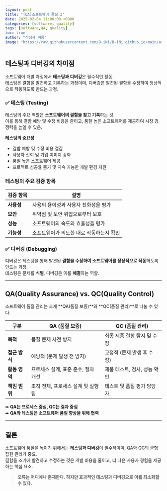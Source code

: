 ```yaml
---
layout: post
title: "[QA]소프트웨어 품질.2"
date: 2025-02-04 11:00:00 +0900
categories: [software, quality]
tags: [software,QA, quality]
toc: true
author: "작성자 이름"
image: "https://raw.githubusercontent.com/B-iNi/B-iNi.github.io/main/assets/img/pic/image.png"
---
```


## 테스팅과 디버깅의 차이점  

소프트웨어 개발 과정에서 **테스팅과 디버깅**은 필수적인 활동.  
테스팅은 결함을 발견하고 기록하는 과정이며, 디버깅은 발견된 결함을 수정하여 정상적으로 작동하도록 만드는 과정.

### ✅ 테스팅 (Testing)  
테스팅의 주요 역할은 **소프트웨어의 결함을 찾고 기록**하는 것.  
이를 통해 결함 예방 및 수정 비용을 줄이고, 품질 높은 소프트웨어를 제공하여 시장 경쟁력을 높일 수 있음.

**테스팅의 중요성**
- 결함 예방 및 수정 비용 절감
- 사용자 신뢰 및 기업 이미지 강화
- 품질 높은 소프트웨어 제공
- 프로젝트 성공률 증가 및 지속 가능한 개발 환경 지원  

### 테스팅의 주요 검증 항목  

| 검증 항목 | 설명 |
|-----------|--------------------------------------------------|
| **사용성** | 사용의 용이성과 사용자 친화성을 평가 |
| **보안**   | 취약점 및 보안 위협으로부터 보호 |
| **성능**   | 소프트웨어의 속도와 효율성을 평가 |
| **기능성** | 소프트웨어가 의도한 대로 작동하는지 확인 |

### ✅ 디버깅 (Debugging)  
디버깅은 테스팅을 통해 발견된 **결함을 수정하여 소프트웨어를 정상적으로 작동**하도록 만드는 과정.  
테스팅은 문제를 **식별**, 디버깅은 이를 **해결**하는 역할.

---

## QA(Quality Assurance) vs. QC(Quality Control)  

소프트웨어 품질 관리는 크게 **QA(품질 보증)**와 **QC(품질 관리)**로 나눌 수 있다.  

| 구분  | **QA (품질 보증)** | **QC (품질 관리)** |
|--------|----------------------|----------------------|
| **목적** | 품질 문제 사전 방지 | 최종 제품 결함 탐지 및 수정 |
| **접근 방식** | 예방적 (문제 발생 전 방지) | 교정적 (문제 발생 후 수정) |
| **활동 영역** | 프로세스 설계, 표준 준수, 절차 개선 | 제품 테스트, 검사, 성능 확인 |
| **책임 범위** | 조직 전체, 프로세스 설계 및 실행 팀 | 테스트 및 품질 평가 담당자 |

➡ **QA는 프로세스 중심, QC는 결과 중심**  
➡ **QA와 테스팅은 소프트웨어 품질 향상을 위해 협력**  

---

## 결론  
소프트웨어 품질을 높이기 위해서는 **테스팅과 디버깅**이 필수적이며, QA와 QC의 균형 잡힌 관리가 중요.  
결함을 조기에 발견하고 수정하는 것은 개발 비용을 줄이고, 더 나은 사용자 경험을 제공하는 핵심 요소.

> **오류는 어디에나 존재한다. 하지만 효과적인 테스팅과 디버깅으로 이를 최소화할 수 있다.**  
